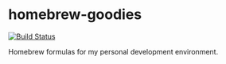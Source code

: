 # homebrew-goodies

[![Build Status](https://travis-ci.org/maur8ino/homebrew-goodies.svg?branch=master)](https://travis-ci.org/maur8ino/homebrew-goodies)

Homebrew formulas for my personal development environment.
